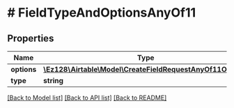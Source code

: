 # # FieldTypeAndOptionsAnyOf11

## Properties

Name | Type | Description | Notes
------------ | ------------- | ------------- | -------------
**options** | [**\Ez128\Airtable\Model\CreateFieldRequestAnyOf11Options**](CreateFieldRequestAnyOf11Options.md) |  |
**type** | **string** |  |

[[Back to Model list]](../../README.md#models) [[Back to API list]](../../README.md#endpoints) [[Back to README]](../../README.md)
